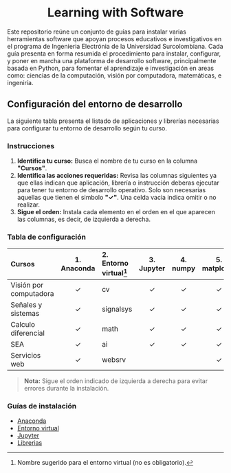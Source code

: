 <h1 align="center">Learning with Software</h1>
<!---
## Tabla de contenido
- [About](#-about)
- [Certification](#-certification)
- [How to Build](#-how-to-build)
- [Documentation](#-documentation)
- [Feedback and Contributions](#-feedback-and-contributions)
- [License](#-license)
- [Contacts](#%EF%B8%8F-contacts)
--->

Este repositorio reúne un conjunto de guías para instalar varias herramientas software que apoyan procesos educativos e investigativos en el programa de Ingenieria Electrónia de la Universidad Surcolombiana. Cada guía presenta en forma resumida el procedimiento para instalar, configurar, y poner en marcha una plataforma de desarrollo software, principalmente basada en Python, para fomentar el aprendizaje e investigación en areas como: ciencias de la computación, visión por computadora, matemáticas, e ingeniría.

## Configuración del entorno de desarrollo

La siguiente tabla presenta el listado de aplicaciones y librerías necesarias para configurar tu entorno de desarrollo según tu curso.

### Instrucciones

1. **Identifica tu curso:** Busca el nombre de tu curso en la columna **"Cursos"**.
2. **Identifica las acciones requeridas:** Revisa las columnas siguientes ya que ellas indican que aplicación, librería o instrucción deberas ejecutar para tener tu entorno de desarrollo operativo. Solo son necesarias aquellas que tienen el simbolo **"✓"**. Una celda vacia indica omitir o no realizar.
3. **Sigue el orden:** Instala cada elemento en el orden en el que aparecen las columnas, es decir, de izquierda a derecha.

### Tabla de configuración

| Cursos                    | 1. Anaconda | 2. Entorno virtual[^1] | 3. Jupyter | 4. numpy | 5. matplotlib | 6. scikit-learn | 7. pandas |
| :------------------------ | :---------: | :---                   | :---:      | :---:    | :---:         | :---:           | :---:           |
| Visión por computadora    | ✓           | cv                     | ✓         | ✓        | ✓             | ✓              | :---:           |
| Señales y sistemas        | ✓           | signalsys              | ✓         | ✓        | ✓             |                 |:---:           |
| Calculo diferencial       | ✓           | math                   | ✓         | ✓        | ✓             |                 |:---:           |
| SEA                       | ✓           | ai                     | ✓         | ✓        | ✓             |  ✓              |:---:           |
| Servicios web             | ✓           | websrv                 |           |           | ✓             |                 |:---:           |

[^1]: Nombre sugerido para el entorno virtual (no es obligatorio).

> **Nota:** Sigue el orden indicado de izquierda a derecha para evitar errores durante la instalación.

### Guías de instalación

- [Anaconda](guides/anaconda/anaconda-install.md)
- [Entorno virtual](guides/anaconda/virtual-environments.md)
- [Jupyter](guides/anaconda/jupyter.md)
- [Librerias](guides/anaconda/libraries.md)
